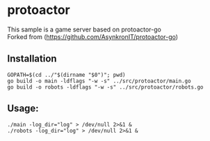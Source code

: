 # protoactor

This sample is a game server based on protoactor-go</br>
Forked from (https://github.com/AsynkronIT/protoactor-go)</br>

## Installation

```
GOPATH=$(cd ../"$(dirname "$0")"; pwd)
go build -o main -ldflags "-w -s" ../src/protoactor/main.go
go build -o robots -ldflags "-w -s" ../src/protoactor/robots.go
```

## Usage:

```
./main -log_dir="log" > /dev/null 2>&1 &
./robots -log_dir="log" > /dev/null 2>&1 &
```
